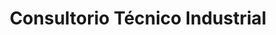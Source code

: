 ---
title: "Consultorio Técnico Industrial"
url: /monterrey/consultorio-tecnico-industrial/
shop: Allgemein
---
